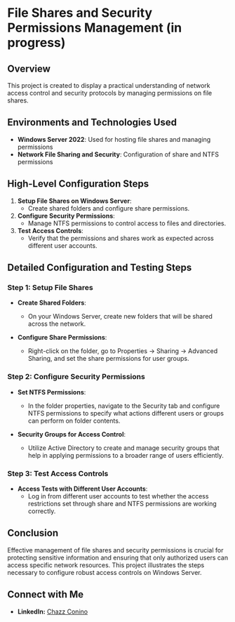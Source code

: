 # File Shares and Security Permissions Management (in progress)

## Overview
This project is created to display a practical understanding of network access control and security protocols by managing permissions on file shares.

## Environments and Technologies Used
- **Windows Server 2022**: Used for hosting file shares and managing permissions
- **Network File Sharing and Security**: Configuration of share and NTFS permissions

## High-Level Configuration Steps
1. **Setup File Shares on Windows Server**:
   - Create shared folders and configure share permissions.
2. **Configure Security Permissions**:
   - Manage NTFS permissions to control access to files and directories.
3. **Test Access Controls**:
   - Verify that the permissions and shares work as expected across different user accounts.

## Detailed Configuration and Testing Steps

### Step 1: Setup File Shares
- **Create Shared Folders**:
  - On your Windows Server, create new folders that will be shared across the network.

- **Configure Share Permissions**:
  - Right-click on the folder, go to Properties -> Sharing -> Advanced Sharing, and set the share permissions for user groups.

### Step 2: Configure Security Permissions
- **Set NTFS Permissions**:
  - In the folder properties, navigate to the Security tab and configure NTFS permissions to specify what actions different users or groups can perform on folder contents.

- **Security Groups for Access Control**:
  - Utilize Active Directory to create and manage security groups that help in applying permissions to a broader range of users efficiently.

### Step 3: Test Access Controls
- **Access Tests with Different User Accounts**:
  - Log in from different user accounts to test whether the access restrictions set through share and NTFS permissions are working correctly.

## Conclusion
Effective management of file shares and security permissions is crucial for protecting sensitive information and ensuring that only authorized users can access specific network resources. This project illustrates the steps necessary to configure robust access controls on Windows Server.

## Connect with Me
- **LinkedIn:** [Chazz Conino](https://www.linkedin.com/in/chazz-c-382a75122/)

